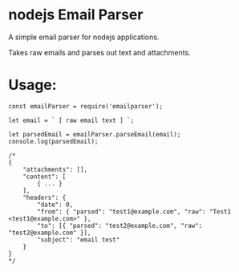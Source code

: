 # nodejs Email Parser

A simple email parser for nodejs applications.

Takes raw emails and parses out text and attachments.

# Usage:

```
const emailParser = require('emailparser');

let email = ` [ raw email text ] `;

let parsedEmail = emailParser.parseEmail(email);
console.log(parsedEmail);

/*
{
    "attachments": [],
    "content": [
        { ... }
    ],
    "headers": {
        "date": 0,
        "from": { "parsed": "test1@example.com", "raw": "Test1 <test1@example.com>" },
        "to": [{ "parsed": "test2@example.com", "raw": "test2@example.com" }],
        "subject": "email test"
    }
}
*/
```

